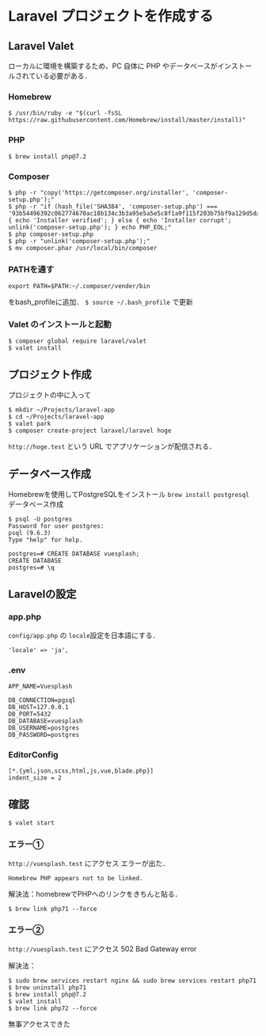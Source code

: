 # Laravel プロジェクトを作成する

## Laravel Valet
ローカルに環境を構築するため、PC 自体に PHP やデータベースがインストールされている必要がある．
### Homebrew
```$ /usr/bin/ruby -e "$(curl -fsSL https://raw.githubusercontent.com/Homebrew/install/master/install)"```

### PHP
```$ brew install php@7.2```

### Composer
```
$ php -r "copy('https://getcomposer.org/installer', 'composer-setup.php');"
$ php -r "if (hash_file('SHA384', 'composer-setup.php') === '93b54496392c062774670ac18b134c3b3a95e5a5e5c8f1a9f115f203b75bf9a129d5daa8ba6a13e2cc8a1da0806388a8') { echo 'Installer verified'; } else { echo 'Installer corrupt'; unlink('composer-setup.php'); } echo PHP_EOL;"
$ php composer-setup.php
$ php -r "unlink('composer-setup.php');"
$ mv composer.phar /usr/local/bin/composer
```

### PATHを通す
```
export PATH=$PATH:~/.composer/vender/bin
```
をbash_profileに追加．
```$ source ~/.bash_profile```
で更新

### Valet のインストールと起動
```
$ composer global require laravel/valet
$ valet install
```

## プロジェクト作成
プロジェクトの中に入って
```
$ mkdir ~/Projects/laravel-app
$ cd ~/Projects/laravel-app
$ valet park
$ composer create-project laravel/laravel hoge
```
```http://hoge.test``` という URL でアプリケーションが配信される．

## データベース作成
Homebrewを使用してPostgreSQLをインストール
```brew install postgresql```
データベース作成
```
$ psql -U postgres
Password for user postgres: 
psql (9.6.3)
Type "help" for help.

postgres=# CREATE DATABASE vuesplash;
CREATE DATABASE
postgres=# \q
```

## Laravelの設定
### app.php
```config/app.php``` の ```locale```設定を日本語にする．
```
'locale' => 'ja',
```

### .env
```
APP_NAME=Vuesplash

DB_CONNECTION=pgsql
DB_HOST=127.0.0.1
DB_PORT=5432
DB_DATABASE=vuesplash
DB_USERNAME=postgres
DB_PASSWORD=postgres
```

### EditorConfig
```
[*.{yml,json,scss,html,js,vue,blade.php}]
indent_size = 2
```

## 確認
```$ valet start```

### エラー①
```http://vuesplash.test``` にアクセス
エラーが出た．
```
Homebrew PHP appears not to be linked.
```
解決法：homebrewでPHPへのリンクをきちんと貼る．
```
$ brew link php71 --force
```

### エラー②
```http://vuesplash.test``` にアクセス
502 Bad Gateway error

解決法：
```
$ sudo brew services restart nginx && sudo brew services restart php71
$ brew uninstall php71
$ brew install php@7.2
$ valet install
$ brew link php72 --force
```
無事アクセスできた
